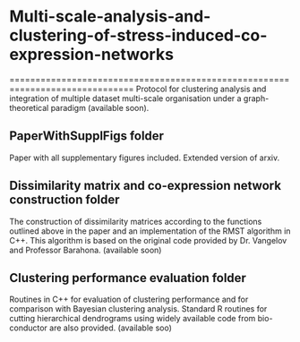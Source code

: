 # Multi-scale-analysis-and-clustering-of-stress-induced-co-expression-networks
==============================================================================
Protocol for clustering analysis and integration of multiple dataset multi-scale organisation under a graph-theoretical paradigm (available soon).

PaperWithSupplFigs folder
-------------------------
Paper with all supplementary figures included. Extended version of arxiv. 


Dissimilarity matrix and co-expression network construction folder
------------------------------------------------------------------
The construction of dissimilarity matrices according to the functions outlined above in the paper and an implementation of the RMST algorithm in C++. This algorithm is based on the original code provided by Dr. Vangelov and Professor Barahona. (available soon)


Clustering performance evaluation folder
----------------------------------------
Routines in C++ for evaluation of clustering performance and for comparison with Bayesian clustering analysis. Standard R routines for cutting hierarchical dendrograms using widely available code from bio-conductor are also provided. (available soo)
